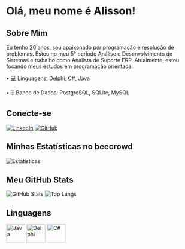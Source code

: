 # Olá, meu nome é Alisson!

## Sobre Mim
Eu tenho 20 anos, sou apaixonado por programação e resolução de problemas. Estou no meu 5° período Análise e Desenvolvimento de Sistemas e trabalho como Analista de Suporte ERP. Atualmente, estou focando meus estudos em programação orientada.

• 💻 Linguagens: Delphi, C#, Java

• 🗄️ Banco de Dados: PostgreSQL, SQLite, MySQL

## Conecte-se

[![LinkedIn](https://img.shields.io/badge/LinkedIn-0A66C2?style=for-the-badge&logo=linkedin&logoColor=white)](https://www.linkedin.com/in/alisson-oliveira-286932271/)
[![GitHub](https://img.shields.io/badge/GitHub-181717?style=for-the-badge&logo=github&logoColor=white)](https://github.com/devalyssonoliver)

## Minhas Estatísticas no beecrowd

![Estatísticas](path/to/local/image.png)

## Meu GitHub Stats

![GitHub Stats](https://github-readme-stats.vercel.app/api?username=devalyssonoliver)
![Top Langs](https://github-readme-stats.vercel.app/api/top-langs/?username=devalyssonoliver)

## Linguagens

<p>
  <img src="https://www.vectorlogo.zone/logos/java/java-ar21.svg" alt="Java" width="50" height="50" margin="5">
  <img src="https://user-images.githubusercontent.com/3423282/123477765-e4013700-d5d4-11eb-876c-de9aab52153b.png" alt="Delphi" width="50" height="50" margin="5">
  <img src="https://www.vectorlogo.zone/logos/dotnet/dotnet-ar21.svg" alt="C#" width="50" height="50" margin="5">
</p>
